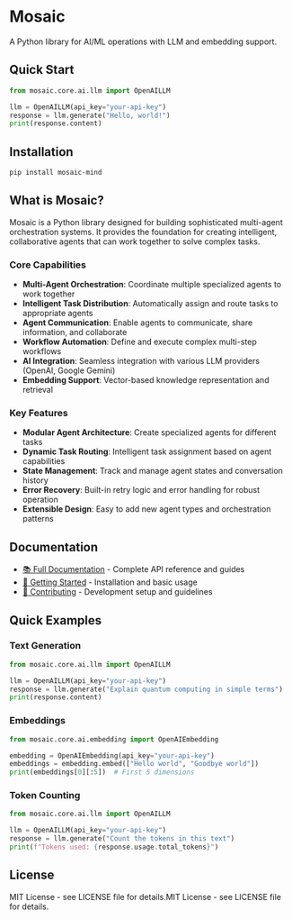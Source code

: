 # Mosaic

A Python library for AI/ML operations with LLM and embedding support.

## Quick Start

```python
from mosaic.core.ai.llm import OpenAILLM

llm = OpenAILLM(api_key="your-api-key")
response = llm.generate("Hello, world!")
print(response.content)
```

## Installation

```bash
pip install mosaic-mind
```

## What is Mosaic?
Mosaic is a Python library designed for building sophisticated multi-agent orchestration systems. It provides the foundation for creating intelligent, collaborative agents that can work together to solve complex tasks.

### Core Capabilities

- **Multi-Agent Orchestration**: Coordinate multiple specialized agents to work together
- **Intelligent Task Distribution**: Automatically assign and route tasks to appropriate agents
- **Agent Communication**: Enable agents to communicate, share information, and collaborate
- **Workflow Automation**: Define and execute complex multi-step workflows
- **AI Integration**: Seamless integration with various LLM providers (OpenAI, Google Gemini)
- **Embedding Support**: Vector-based knowledge representation and retrieval

### Key Features

- **Modular Agent Architecture**: Create specialized agents for different tasks
- **Dynamic Task Routing**: Intelligent task assignment based on agent capabilities
- **State Management**: Track and manage agent states and conversation history
- **Error Recovery**: Built-in retry logic and error handling for robust operation
- **Extensible Design**: Easy to add new agent types and orchestration patterns

## Documentation

- [📚 Full Documentation](docs/) - Complete API reference and guides
- [🚀 Getting Started](docs/getting-started.md) - Installation and basic usage
- [🔧 Contributing](CONTRIBUTING.md) - Development setup and guidelines

## Quick Examples

### Text Generation
```python
from mosaic.core.ai.llm import OpenAILLM

llm = OpenAILLM(api_key="your-api-key")
response = llm.generate("Explain quantum computing in simple terms")
print(response.content)
```

### Embeddings
```python
from mosaic.core.ai.embedding import OpenAIEmbedding

embedding = OpenAIEmbedding(api_key="your-api-key")
embeddings = embedding.embed(["Hello world", "Goodbye world"])
print(embeddings[0][:5])  # First 5 dimensions
```

### Token Counting
```python
from mosaic.core.ai.llm import OpenAILLM

llm = OpenAILLM(api_key="your-api-key")
response = llm.generate("Count the tokens in this text")
print(f"Tokens used: {response.usage.total_tokens}")
```

## License

MIT License - see LICENSE file for details.MIT License - see LICENSE file for details.
